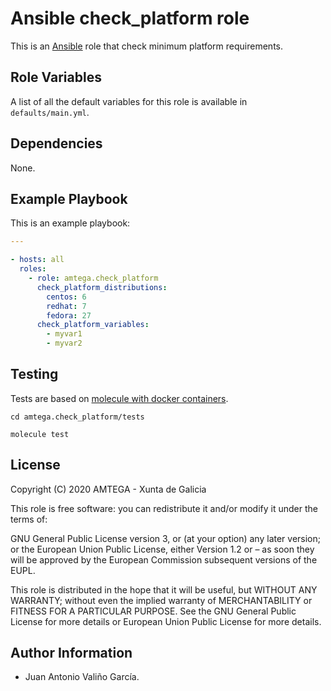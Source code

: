 # Ansible check_platform role

This is an [Ansible](http://www.ansible.com) role that check minimum platform requirements.

## Role Variables

A list of all the default variables for this role is available in `defaults/main.yml`.

## Dependencies

None.

## Example Playbook

This is an example playbook:

```yaml
---

- hosts: all
  roles:
    - role: amtega.check_platform
      check_platform_distributions:
        centos: 6
        redhat: 7
        fedora: 27
      check_platform_variables:
        - myvar1
        - myvar2
```

## Testing

Tests are based on [molecule with docker containers](https://molecule.readthedocs.io/en/latest/installation.html).

```shell
cd amtega.check_platform/tests

molecule test
```

## License

Copyright (C) 2020 AMTEGA - Xunta de Galicia

This role is free software: you can redistribute it and/or modify it under the terms of:

GNU General Public License version 3, or (at your option) any later version; or the European Union Public License, either Version 1.2 or – as soon they will be approved by the European Commission ­subsequent versions of the EUPL.

This role is distributed in the hope that it will be useful, but WITHOUT ANY WARRANTY; without even the implied warranty of MERCHANTABILITY or FITNESS FOR A PARTICULAR PURPOSE.  See the GNU General Public License for more details or European Union Public License for more details.

## Author Information

- Juan Antonio Valiño García.
